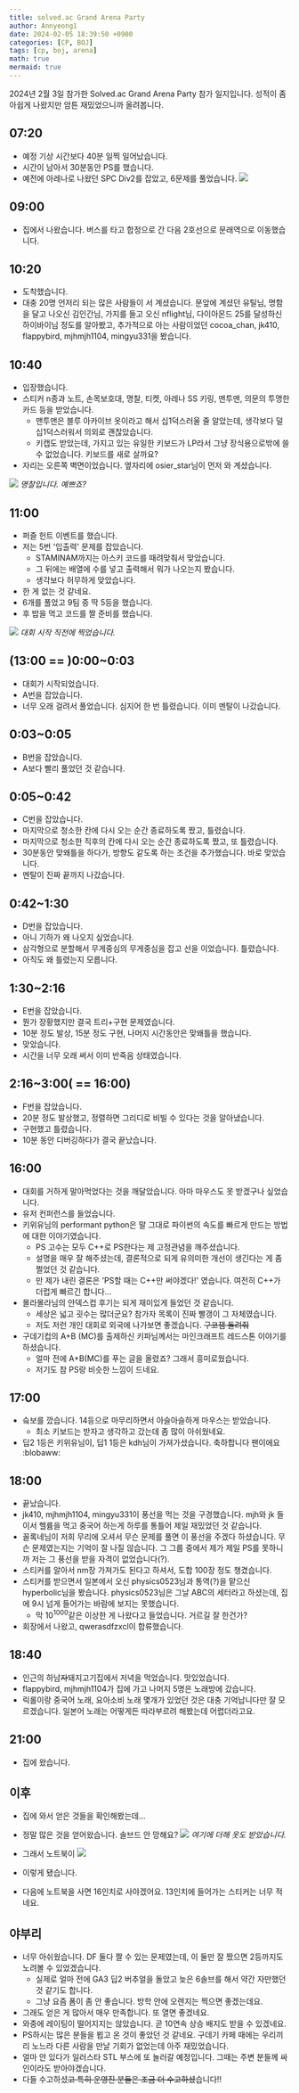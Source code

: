 ```yaml
---
title: solved.ac Grand Arena Party 
author: Annyeong1
date: 2024-02-05 18:39:50 +0900
categories: [CP, BOJ]
tags: [cp, boj, arena]
math: true
mermaid: true
---
```

2024년 2월 3일 참가한 Solved.ac Grand Arena Party 참가 일지입니다. 성적이 좀 아쉽게 나왔지만 암튼 재밌었으니까 올려봅니다.

## 07:20
- 예정 기상 시간보다 40분 일찍 일어났습니다.
- 시간이 남아서 30분동안 PS를 했습니다.
- 예전에 아레나로 나왔던 SPC Div2를 잡았고, 6문제를 풀었습니다.
![](https://cdn.discordapp.com/attachments/1061109708481642549/1203980114157633606/image.png?ex=65d310dc&is=65c09bdc&hm=0a1d0aaacbb1e3c1e287505416089cfc4621e1d085036c5cdb44b8fc42751ded&)
## 09:00
- 집에서 나왔습니다. 버스를 타고 합정으로 간 다음 2호선으로 문래역으로 이동했습니다.

## 10:20
- 도착했습니다.
- 대충 20명 언저리 되는 많은 사람들이 서 계셨습니다. 문앞에 계셨던 유틸님, 명함을 달고 나오신 김인간님, 가지를 들고 오신 nflight님, 다이아몬드 25를 달성하신 하이바이님 정도를 알아봤고, 추가적으로 아는 사람이었던 cocoa_chan, jk410, flappybird, mjhmjh1104, mingyu331을 봤습니다.

## 10:40
- 입장했습니다.
- 스티커 n종과 노트, 손목보호대, 명찰, 티켓, 아레나 SS 키링, 맨투맨, 의문의 투명한 카드 등을 받았습니다.
	- 맨투맨은 블루 아카이브 옷이라고 해서 십1덕스러울 줄 알았는데, 생각보다 덜 십1덕스러워서 의외로 괜찮았습니다.
	- 키캡도 받았는데, 가지고 있는 유일한 키보드가 LP라서 그냥 장식용으로밖에 쓸 수 없었습니다. 키보드를 새로 살까요?
- 자리는 오른쪽 벽면이었습니다. 옆자리에 osier_star님이 먼저 와 계셨습니다.

![](https://cdn.discordapp.com/attachments/1148559951069986816/1203993621255430184/20240203_105131.jpg?ex=65d31d70&is=65c0a870&hm=91ee6d008f740f318b58cd69bd1ab4ed3beb7ba9f4943e97597e87708449d231&)
*명찰입니다. 예쁘죠?*
## 11:00
- 퍼즐 헌트 이벤트를 했습니다.
- 저는 5번 '입출력' 문제를 잡았습니다.
	- STAMINAM까지는 아스키 코드를 때려맞춰서 맞았습니다.
	- 그 뒤에는 배열에 수를 넣고 출력해서 뭐가 나오는지 봤습니다.
	- 생각보다 허무하게 맞았습니다.
- 한 게 없는 것 같네요.
- 6개를 풀었고 9팀 중 딱 5등을 했습니다.
- 후 밥을 먹고 코드를 짤 준비를 했습니다.

![](https://cdn.discordapp.com/attachments/1148559951069986816/1203993621729251348/20240203_125217.jpg?ex=65d31d70&is=65c0a870&hm=52899a5a962810b2c58c18724205671dce72f1eda31654c1c90dea21171b6d51&)
*대회 시작 직전에 찍었습니다.*

## (13:00 == )0:00~0:03
- 대회가 시작되었습니다.
- A번을 잡았습니다.
- 너무 오래 걸려서 풀었습니다. 심지어 한 번 틀렸습니다. 이미 멘탈이 나갔습니다.

## 0:03~0:05
- B번을 잡았습니다.
- A보다 빨리 풀었던 것 같습니다.

## 0:05~0:42
- C번을 잡았습니다.
- 마지막으로 청소한 칸에 다시 오는 순간 종료하도록 짰고, 틀렸습니다.
- 마지막으로 청소한 직후의 칸에 다시 오는 순간 종료하도록 짰고, 또 틀렸습니다.
- 30분동안 맞왜틀을 하다가, 방향도 같도록 하는 조건을 추가했습니다. 바로 맞았습니다.
- 멘탈이 진짜 끝까지 나갔습니다.

## 0:42~1:30
- D번을 잡았습니다.
- 아니 기하가 왜 나오지 싶었습니다.
- 삼각형으로 분할해서 무게중심의 무게중심을 잡고 선을 이었습니다. 틀렸습니다.
- 아직도 왜 틀렸는지 모릅니다.

## 1:30~2:16
- E번을 잡았습니다.
- 뭔가 장황했지만 결국 트리+구현 문제였습니다.
- 10분 정도 발상, 15분 정도 구현, 나머지 시간동안은 맞왜틀을 했습니다.
- 맞았습니다.
- 시간을 너무 오래 써서 이미 반죽음 상태였습니다.

## 2:16~3:00( == 16:00)
- F번을 잡았습니다.
- 20분 정도 발상했고, 정렬하면 그리디로 비빌 수 있다는 것을 알아냈습니다.
- 구현했고 틀렸습니다.
- 10분 동안 디버깅하다가 결국 끝났습니다.

## 16:00
- 대회를 거하게 말아먹었다는 것을 깨달았습니다. 아마 마우스도 못 받겠구나 싶었습니다.
- 유저 컨퍼런스를 들었습니다.
- 키위유님의 performant python은 말 그대로 파이썬의 속도를 빠르게 만드는 방법에 대한 이야기였습니다.
	- PS 고수는 모두 C++로 PS한다는 제 고정관념을 깨주셨습니다.
	- 설명을 매우 잘 해주셨는데, 결론적으로 되게 유의미한 개선이 생긴다는 게 좀 쩔었던 것 같습니다.
	- 만 제가 내린 결론은 'PS할 때는 C++만 써야겠다!' 였습니다. 여전히 C++가 더럽게 빠르긴 합니다...
- 몰라몰라님의 얀덱스컵 후기는 되게 재미있게 들었던 것 같습니다.
	- 세상은 넓고 굇수는 많더군요? 참가자 목록이 진짜 빨갱이 그 자체였습니다.
	- 저도 저런 개인 대회로 외국에 나가보면 좋겠습니다. ~~구코잼 돌려줘~~
- 구데기컵의 A+B (MC)를 출제하신 키파님께서는 마인크래프트 레드스톤 이야기를 하셨습니다.
	- 얼마 전에 A+B(MC)를 푸는 글을 올렸죠? 그래서 흥미로웠습니다.
	- 저기도 참 PS랑 비슷한 느낌이 드네요.

## 17:00
- 슼보를 깠습니다. 14등으로 마무리하면서 아슬아슬하게 마우스는 받았습니다.
	- 최소 키보드는 받자고 생각하고 갔는데 좀 많이 아쉬웠네요.
- 딥2 1등은 키위유님이, 딥1 1등은 kdh님이 가져가셨습니다. 축하합니다 팬이에요 :blobaww:

## 18:00
- 끝났습니다.
- jk410, mjhmjh1104, mingyu331이 풍선을 먹는 것을 구경했습니다. mjh와 jk 들이서 헬륨을 먹고 중국어 하는게 하루를 통틀어 제일 재밌었던 것 같습니다.
- 꼴록네님이 저희 무리에 오셔서 무슨 문제를 풀면 이 풍선을 주겠다 하셨습니다. 무슨 문제였는지는 기억이 잘 나질 않습니다. 그 그룹 중에서 제가 제일 PS를 못하니까 저는 그 풍선을 받을 자격이 없었습니다(?).
- 스티커를 알아서 nm장 가져가도 된다고 하셔서, 도합 100장 정도 챙겼습니다.
- 스티커를 받으면서 일본에서 오신 physics0523님과 통역(?)을 맡으신 hyperbolic님을 봤습니다. physics0523님은 그날 ABC의 세터라고 하셨는데, 집에 9시 넘게 들어가는 바람에 보지는 못했습니다.
	- 막 $10^{1000}$같은 이상한 게 나왔다고 들었습니다. 거르길 잘 한건가?
- 회장에서 나왔고, qwerasdfzxcl이 합류했습니다.

## 18:40
- 인근의 하남~~자~~돼지고기집에서 저녁을 먹었습니다. 맛있었습니다.
- flappybird, mjhmjh1104가 집에 가고 나머지 5명은 노래방에 갔습니다.
- 릭롤이랑 중국어 노래, 요아소비 노래 몇개가 있었던 것은 대충 기억납니다만 잘 모르겠습니다. 일본어 노래는 어떻게든 따라부르려 해봤는데 어렵더라고요.

## 21:00
- 집에 왔습니다.

## 이후
- 집에 와서 얻은 것들을 확인해봤는데...
- 정말 많은 것을 얻어왔습니다. 솔브드 안 망해요?
![](https://cdn.discordapp.com/attachments/1148559951069986816/1203993620764434502/20240203_222311.jpg?ex=65d31d70&is=65c0a870&hm=6ab2b95a5e164c4e0e5433236dcfc6d7e0945ea14383a4f19b4dceee4bef8774&)
*여기에 더해 옷도 받았습니다.*

- 그래서 노트북이
![](https://cdn.discordapp.com/attachments/1148559951069986816/1203993873047621652/20240204_231717.jpg?ex=65d31dac&is=65c0a8ac&hm=b790a2bb17d7ae35bf89bf855055af832c96578313f89bfe4ba0de24e5d82d1e&)
- 이렇게 됐습니다.
- 다음에 노트북을 사면 16인치로 사야겠어요. 13인치에 들어가는 스티커는 너무 적네요.

## 야부리
- 너무 아쉬웠습니다. DF 둘다 짤 수 있는 문제였는데, 이 둘만 잘 짰으면 2등까지도 노려볼 수 있었겠습니다.
	- 실제로 얼마 전에 GA3 딥2 버추얼을 돌았고 늦은 6솔브를 해서 약간 자만했던 것 같기도 합니다.
	- 그냥 요즘 폼이 좀 안 좋습니다. 방학 안에 오렌지는 찍으면 좋겠는데요.
- 그래도 얻은 게 많아서 매우 만족합니다. 또 열면 좋겠네요.
- 와중에 레이팅이 떨어지지는 않았습니다. 곧 10연속 상승 배지도 받을 수 있겠네요.
- PS하시는 많은 분들을 뵙고 온 것이 좋았던 것 같네요. 구데기 카페 때에는 우리끼리 노느라 다른 사람을 만날 기회가 없었는데 아주 재밌었습니다.
- 얼마 안 있다가 일러스타 STL 부스에 또 놀러갈 예정입니다. 그때는 주변 분들께 싸인이라도 받아야겠습니다.
- 다들 수고하셨~~고 특히 운영진 분들은 조금 더 수고하셨~~습니다!!
